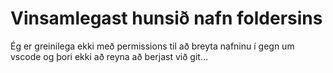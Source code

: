# Vinsamlegast hunsið nafn foldersins

Ég er greinilega ekki með permissions til að breyta nafninu í gegn um vscode og þori ekki að reyna að berjast við git...